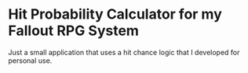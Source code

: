 # Hit Probability Calculator for my Fallout RPG System
Just a small application that uses a hit chance logic that I developed for personal use.
